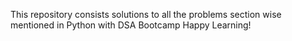 This repository consists solutions to all the problems section wise mentioned in Python with DSA Bootcamp
Happy Learning!